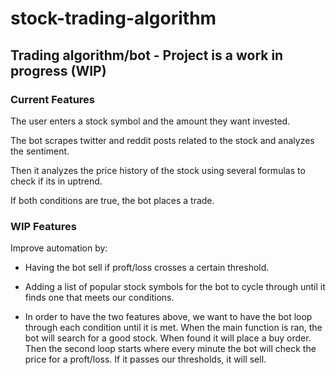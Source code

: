 # stock-trading-algorithm
## Trading algorithm/bot - Project is a work in progress (WIP)

### Current Features

The user enters a stock symbol and the amount they want invested.

The bot scrapes twitter and reddit posts related to the stock and analyzes the sentiment.

Then it analyzes the price history of the stock using several formulas to check if its in uptrend.

If both conditions are true, the bot places a trade.

### WIP Features
Improve automation by:

- Having the bot sell if proft/loss crosses a certain threshold.

- Adding a list of popular stock symbols for the bot to cycle through until it finds one that meets our conditions.

- In order to have the two features above, we want to have the bot loop through each condition until it is met. When the main
  function is ran, the bot will search for a good stock. When found it will place a buy order. Then the second loop starts 
  where every minute the bot will check the price for a proft/loss. If it passes our thresholds, it will sell.
